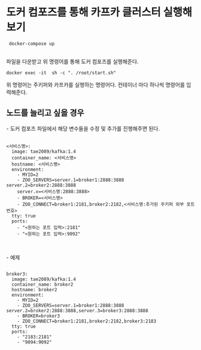 <h1>도커 컴포즈를 통해 카프카 클러스터 실행해보기</h1>
<pre>
<code> docker-compose up
</code>
</pre>
파일을 다운받고 위 명령어를 통해 도커 컴포즈를 실행해준다.

<pre><code>docker exec -it <broker명> sh -c ". /root/start.sh" </code></pre>
위 명령어는 주키퍼와 카프카를 실행하는 명령어다. 컨테이너 마다 하나씩 명령어를 입력해준다.

<h2>노드를 늘리고 싶을 경우</h2>
- 도커 컴포즈 파일에서 해당 변수들을 수정 및 추가를 진행해주면 된다.
<pre><code>
<서비스명>:
  image: tae2089/kafka:1.4
  container_name: <서비스명>
  hostname: <서비스명>
  environment:
    - MYID=2
    - ZOO_SERVERS=server.1=broker1:2888:3888 server.2=broker2:2888:3888
    server.x=<서비스명:2888:3888>
    - BROKER=<서비스명>
    - ZOO_CONNECT=broker1:2181,broker2:2182,<서비스명:추가된 주키퍼 외부 포트 번호>
  tty: true
  ports:
    - "<원하는 포트 입력>:2181"
    - "<원하는 포트 입력>:9092"
 </code></pre>
<br>
- 예제
<pre><code>
broker3:
  image: tae2089/kafka:1.4
  container_name: broker2
  hostname: broker2
  environment:
    - MYID=2
    - ZOO_SERVERS=server.1=broker1:2888:3888 server.2=broker2:2888:3888,server.3=broker3:2888:3888
    - BROKER=broker3
    - ZOO_CONNECT=broker1:2181,broker2:2182,broker3:2183
  tty: true
  ports:
    - "2183:2181"
    - "9094:9092"
 </code></pre>
